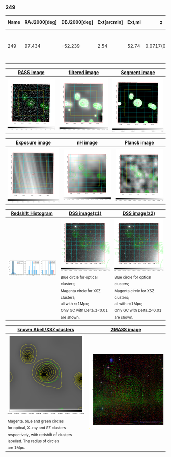 <div STYLE="page-break-after: always;"></div>

### 249

|Name|RAJ2000[deg]|DEJ2000[deg] |Ext[arcmin]| Ext,ml | z | z_src| C|GC(XSZ,Delta_z<0.01)| GC(OPT,Delta_z<0.01)|GC| R_sig[arcmin] | R500[arcmin] | R500[Mpc]| CRsig[c/s] | CR500[c/s] |L500[1E44 erg/s]|F500[1E-12 erg/s/cm^2]| M500[1E14 Msun]|Tx[keV]|Cnt_sig|Beta|Rc[arcmin]|Comment|Alias|
|---|---|---|---|---|---|------|---|--------|---------|----------|---|---|---|---|---|---|---|---|---|---|---|---|---|---|
|249| 97.434| -52.239| 2.54| 52.74| 0.0717(0.005)| z1,| G| -| -| A, W| 8.800| 8.467| 0.694| 0.110(0.019)| 0.109(0.019)| 0.236(0.025)| 1.882(0.197)| 1.02(0.05)| 2.21(0.07)| 83.5| 0.952(-0.067+0.035)| 6.863(-0.537+0.455)| An Abell cluster with no $z$ and offset = 0.08 Mpc| t097|

|[RASS image](../image/249/249_img.pdf)|[filtered image](../image/249/249_fil.pdf)|[Segment image](../image/249/249_seg.pdf)|
|-------------------|--------------------|-------------------|
| <img src="../image/249/249_img.png" width="300">  | <img src="../image/249/249_fil.png" width="300">   | <img src="../image/249/249_seg.png" width="300">  |

|[Exposure image](../image/249/249_mex.pdf)| [nH image](../image/249/249_nh.pdf)| [Planck image](../image/249/249_p.pdf)|
|-------------------|--------------------|-------------------|
|<img src="../image/249/249_mex.png" width="300">   | <img src="../image/249/249_nh.png" width="300">    | <img src="../image/249/249_p.png" width="300"> |

|[Redshift Histogram](../image/249/249_zg.pdf) | [DSS image(z1)](../image/249/249_dss_z1.pdf)      |  [DSS image(z2)](../image/249/249_dss_z2.pdf)    |
|-------------------|--------------------|-------------------|
|<img src="../image/249/249_zg.png" width="300"> |<img src="../image/249/249_dss_z1.png" width="300"> <sub><br>Blue circle for optical clusters; <br>Magenta circle for XSZ clusters; <br>all with r=1Mpc; <br>Only GC with Delta_z<0.01 are shown. </sub>| <img src="../image/249/249_dss_z2.png" width="300"><sub><br>Blue circle for optical clusters; <br>Magenta circle for XSZ clusters; <br>all with r=1Mpc; <br>Only GC with Delta_z<0.01 are shown. </sub> |

|[known Abell/XSZ clusters](../image/249/249_gc.pdf) | [2MASS image](../image/249/249_2mass.pdf)      |
|-------------------|-------------------|
|<img src=../image/249/249_gc.png width="300"> <br><sub>Magenta, blue and green circles <br>for optical, X-ray and SZ clusters <br>respectively, with redshift of clusters <br>labelled. The radius of circles <br>are 1Mpc.</sub>|<img src="../image/249/249_2mass.png" width="300">  |




